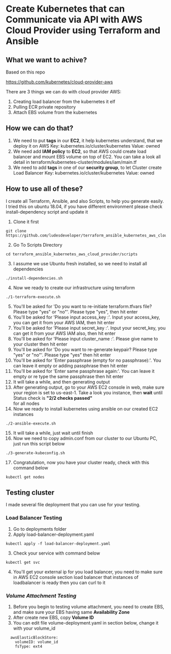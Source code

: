 # Create Kubernetes that can Communicate via API with AWS Cloud Provider using Terraform and Ansible

## **What we want to achive?** 

Based on this repo

https://github.com/kubernetes/cloud-provider-aws

There are 3 things we can do with cloud provider AWS:

1. Creating load balancer from the kubernetes it elf
2. Pulling ECR private repository
3. Attach EBS volume from the kubernetes

## **How we can do that?**

1. We need to put **tags** in our **EC2**, it help kubernetes understand, that we deploy it on AWS
Key: kubernetes.io/cluster/kubernetes
Value: owned
2. We need add **IAM policy** to **EC2**, so that AWS could create load balancer and mount EBS volume on top of EC2. You can take a look all detail in terraform/kubernetes-cluster/modules/iam/main.tf
3. We need to add **tags** in one of our **security group**, to let Cluster create Load Balancer
Key: kubernetes.io/cluster/kubernetes
Value: owned

## **How to use all of these?**

I create all Terraform, Ansible, and also Scripts, to help you generate easily. I tried this on ubuntu 18.04, if you have different environment please check install-dependency script and update it

1. Clone it first
```
git clone https://github.com/ludesdeveloper/terraform_ansible_kubernetes_aws_cloud_provider.git
```
2. Go To Scripts Directory
```
cd terraform_ansible_kubernetes_aws_cloud_provider/scripts
```
3. I assume we use Ubuntu fresh installed, so we need to install all dependencies
```
./install-dependencies.sh
```
4. Now we ready to create our infrastructure using terraform
```
./1-terraform-execute.sh
```
5. You'll be asked for 'Do you want to re-initiate terraform.tfvars file? Please type "yes" or "no"'. Please type "yes", then hit enter
6. You'll be asked for 'Please input access_key :'. Input your access_key, you can get it from your AWS IAM, then hit enter
7. You'll be asked for 'Please input secret_key :'. Input your secret_key, you can get it from your AWS IAM also, then hit enter
8. You'll be asked for 'Please input cluster_name :'. Please give name to your cluster then hit enter
9. You'll be asked for 'Do you want to re-generate keypair? Please type "yes" or "no"'. Please type "yes" then hit enter
10. You'll be asked for 'Enter passphrase (empty for no passphrase):'. You can leave it empty or adding passphrase then hit enter
11. You'll be asked for 'Enter same passphrase again:'. You can leave it empty or re type the same passphrase then hit enter
12. It will take a while, and then generating output
13. After generating output, go to your AWS EC2 console in web, make sure your region is set to us-east-1. Take a look you instance, then **wait** until Status check is **"2/2 checks passed"**	
 for all nodes 
14. Now we ready to install kubernetes using ansible on our created EC2 instances
```
./2-ansible-execute.sh
```
15. It will take a while, just wait until finish
16. Now we need to copy admin.conf from our cluster to our Ubuntu PC, just run this script below
```
./3-generate-kubeconfig.sh
```
17. Congratulation, now you have your cluster ready, check with this command below
```
kubectl get nodes
```

## **Testing cluster**

I made several file deployment that you can use for your testing.

### **Load Balancer Testing**

1. Go to deployments folder
2. Apply load-balancer-deployment.yaml
```
kubectl apply -f load-balancer-deployment.yaml
```
3. Check your service with command below
```
kubectl get svc
```
4. You'll get your external ip for you load balancer, you need to make sure in AWS EC2 console section load balancer that instances of loadbalancer is ready then you can curl to it

### *Volume Attachment Testing*

1. Before you begin to testing volume attachment, you need to create EBS, and make sure your EBS having same **Availability Zone**
2. After create new EBS, copy **Volume ID**
3. You can edit file volume-deployment.yaml in section below, change it with your volume_id
```
  awsElasticBlockStore:
    volumeID: volume_id 
    fsType: ext4
```
